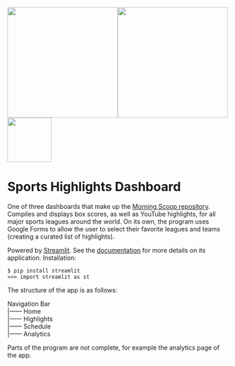 <img src="https://upload.wikimedia.org/wikipedia/commons/e/e1/Logo_of_YouTube_%282015-2017%29.svg" width="250"><img src="https://streamlit.io/images/brand/streamlit-logo-primary-colormark-darktext.png" width="250"><img src="https://upload.wikimedia.org/wikipedia/commons/5/5b/Google_Forms_2020_Logo.svg" width="100">


# Sports Highlights Dashboard

One of three dashboards that make up the [Morning Scoop repository](https://github.com/iainmuir6/MorningScoop-Sports-News-Fantasy). Compiles and displays box scores, as well as YouTube highlights, for all major sports leagues around the world. On its own, the program uses Google Forms to allow the user to select their favorite leagues and teams (creating a curated list of highlights).
        
Powered by [Streamlit](https://docs.streamlit.io/en/stable/index.html). See the 
[documentation](https://docs.streamlit.io/en/stable/api.html) for more details on its application. Installation:

```
$ pip install streamlit
>>> import streamlit as st
```
The structure of the app is as follows:

Navigation Bar  
  |—— Home  
  |—— Highlights  
  |—— Schedule  
  |—— Analytics  
  
Parts of the program are not complete, for example the analytics page of the app.
